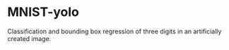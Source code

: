 # MNIST-yolo
Classification and bounding box regression of three digits in an artificially created image.
